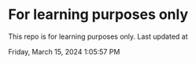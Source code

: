 # For learning purposes only
This repo is for learning purposes only.
Last updated at

Friday, March 15, 2024 1:05:57 PM

